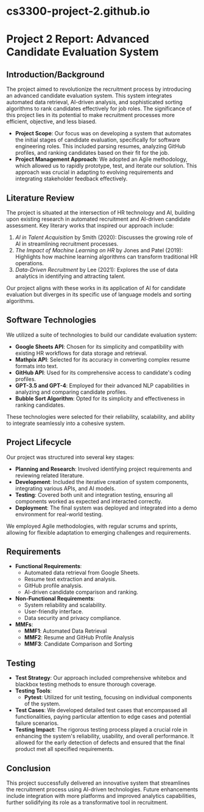 # cs3300-project-2.github.io

# Project 2 Report: Advanced Candidate Evaluation System

## Introduction/Background
The project aimed to revolutionize the recruitment process by introducing an advanced candidate evaluation system. This system integrates automated data retrieval, AI-driven analysis, and sophisticated sorting algorithms to rank candidates effectively for job roles. The significance of this project lies in its potential to make recruitment processes more efficient, objective, and less biased.

- **Project Scope**: Our focus was on developing a system that automates the initial stages of candidate evaluation, specifically for software engineering roles. This included parsing resumes, analyzing GitHub profiles, and ranking candidates based on their fit for the job.
- **Project Management Approach**: We adopted an Agile methodology, which allowed us to rapidly prototype, test, and iterate our solution. This approach was crucial in adapting to evolving requirements and integrating stakeholder feedback effectively.


## Literature Review

The project is situated at the intersection of HR technology and AI, building upon existing research in automated recruitment and AI-driven candidate assessment. Key literary works that inspired our approach include:

1. *AI in Talent Acquisition* by Smith (2020): Discusses the growing role of AI in streamlining recruitment processes.
2. *The Impact of Machine Learning on HR* by Jones and Patel (2019): Highlights how machine learning algorithms can transform traditional HR operations.
3. *Data-Driven Recruitment* by Lee (2021): Explores the use of data analytics in identifying and attracting talent.

Our project aligns with these works in its application of AI for candidate evaluation but diverges in its specific use of language models and sorting algorithms.

## Software Technologies

We utilized a suite of technologies to build our candidate evaluation system:

- **Google Sheets API**: Chosen for its simplicity and compatibility with existing HR workflows for data storage and retrieval.
- **Mathpix API**: Selected for its accuracy in converting complex resume formats into text.
- **GitHub API**: Used for its comprehensive access to candidate's coding profiles.
- **GPT-3.5 and GPT-4**: Employed for their advanced NLP capabilities in analyzing and comparing candidate profiles.
- **Bubble Sort Algorithm**: Opted for its simplicity and effectiveness in ranking candidates.

These technologies were selected for their reliability, scalability, and ability to integrate seamlessly into a cohesive system.

## Project Lifecycle

Our project was structured into several key stages:

- **Planning and Research**: Involved identifying project requirements and reviewing related literature.
- **Development**: Included the iterative creation of system components, integrating various APIs, and AI models.
- **Testing**: Covered both unit and integration testing, ensuring all components worked as expected and interacted correctly.
- **Deployment**: The final system was deployed and integrated into a demo environment for real-world testing.

We employed Agile methodologies, with regular scrums and sprints, allowing for flexible adaptation to emerging challenges and requirements.

## Requirements

- **Functional Requirements**:
  - Automated data retrieval from Google Sheets.
  - Resume text extraction and analysis.
  - GitHub profile analysis.
  - AI-driven candidate comparison and ranking.
- **Non-Functional Requirements**:
  - System reliability and scalability.
  - User-friendly interface.
  - Data security and privacy compliance.
- **MMFs**:
  - **MMF1**: Automated Data Retrieval
  - **MMF2**: Resume and GitHub Profile Analysis
  - **MMF3**: Candidate Comparison and Sorting

## Testing

- **Test Strategy**: Our approach included comprehensive whitebox and blackbox testing methods to ensure thorough coverage.
- **Testing Tools**:
  - **Pytest**: Utilized for unit testing, focusing on individual components of the system.
- **Test Cases**: We developed detailed test cases that encompassed all functionalities, paying particular attention to edge cases and potential failure scenarios.
- **Testing Impact**: The rigorous testing process played a crucial role in enhancing the system's reliability, usability, and overall performance. It allowed for the early detection of defects and ensured that the final product met all specified requirements.

## Conclusion

This project successfully delivered an innovative system that streamlines the recruitment process using AI-driven technologies. Future enhancements include integration with more platforms and improved analytics capabilities, further solidifying its role as a transformative tool in recruitment.
